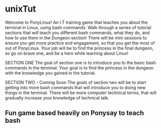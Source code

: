# unixTut


Welcome to PonyLinux! An I.T training game that teaches you about the terminal in Linux, using bash commands.
Walk through a series of tutorial sections that will teach you different bash commands, what they do, and how to use them in the Dungeon section!
There will be mini sessions to ensure you get more practice and engagement, so that you get the most of out of PonyLinux.
Your job will be to find the princess in the final dungeon, so go on brave one, and be a hero while learning about Linux!


SECTION ONE
The goal of section one is to introduce you to the basic bash commands in the terminal.
Your goal is to find the princess in the dungeon with the knowledge you gained in the tutorial.


SECTION TWO - Coming Soon
The goals of section two will be to start getting into more bash commands that will introduce you to doing new things in the terminal.
There will be more computer technical terms, that will gradually increase your knowledge of technical talk.

## Fun game based heavily on Ponysay to teach bash ##


